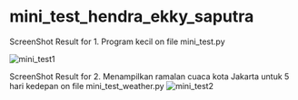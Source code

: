 # mini_test_hendra_ekky_saputra

ScreenShot Result for 1. Program kecil on file mini_test.py

![mini_test1](https://github.com/Hendra1505/mini_test_coding/assets/63607869/f768c3e4-11d1-471f-afb7-a83869e626d6)



ScreenShot Result for 2. Menampilkan ramalan cuaca kota Jakarta untuk 5 hari kedepan on file mini_test_weather.py
![mini_test2](https://github.com/Hendra1505/mini_test_coding/assets/63607869/59824f08-94c8-44e1-af74-9cf07c4c2b9e)
